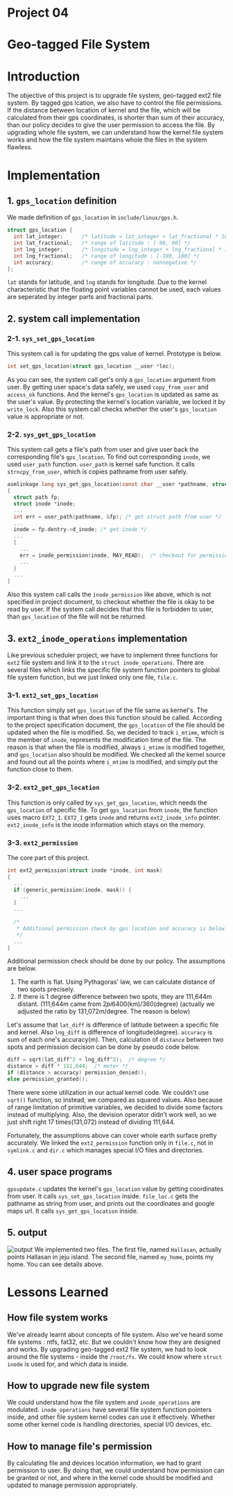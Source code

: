 # Project 04

# Geo-tagged File System

# Introduction
The objective of this project is to upgrade file system, geo-tagged ext2 file system. By tagged gps lcation, we also have to control the file permissions. If the distance between location of kernel and the file, which will be calculated from their gps coordinates, is shorter than sum of their accuracy, than our policy decides to give the user permission to access the file. By upgrading whole file system, we can understand how the kernel file system works and how the file system maintains whole the files in the system flawless.

# Implementation

## 1. `gps_location` definition
We made definition of `gps_location` in `include/linux/gps.h`.
```c
struct gps_location {
  int lat_integer;      /* latitude = lat_integer + lat_fractional * 10^(-6) */
  int lat_fractional;   /* range of latitude : [-90, 90] */
  int lng_integer;      /* longitude = lng_integer + lng_fractional * 10^(-6) */
  int lng_fractional;   /* range of longitude : [-180, 180] */
  int accuracy;         /* range of accuracy : nonnegative */
};
```
`lat` stands for latitude, and `lng` stands for longitude. Due to the kernel characteristic that the floating point variables cannot be used, each values are seperated by integer parts and fractional parts.

## 2. system call implementation

### 2-1. `sys_set_gps_location`
This system call is for updating the gps value of kernel. Prototype is below.
```c
int set_gps_location(struct gps_location __user *loc);
```
As you can see, the system call get's only a `gps_location` argument from user. By getting user space's data safely, we used `copy_from_user` and `access_ok` functions. And the kernel's `gps_location` is updated as same as the user's value. By protecting the kernel's location variable, we locked it by `write_lock`. Also this system call checks whether the user's `gps_location` value is appropriate or not.

### 2-2. `sys_get_gps_location`
This system call gets a file's path from user and give user back the corresponding file's `gps_location`. To find out corresponding `inode`, we used `user_path` function. `user_path` is kernel safe function. It calls `strncpy_from_user`, which is copies pathname from user safely.
```c
asmlinkage long sys_get_gps_location(const char __user *pathname, struct gps_location __user *loc)
{
  struct path fp;
  struct inode *inode;
  ...
  int err = user_path(pathname, &fp); /* get struct path from user */
  ...
  inode = fp.dentry->d_inode; /* get inode */
  ...
  {
    ...
    err = inode_permission(inode, MAY_READ);  /* checkout for permission */
    ...
  }
  ...
}
```
Also this system call calls the `inode_permission` like above, which is not specified in project document, to checkout whether the file is okay to be read by user. If the system call decides that this file is forbidden to user, than `gps_location` of the file will not be returned.

## 3. `ext2_inode_operations` implementation
Like previous scheduler project, we have to implement three functions for `ext2` file system and link it to the `struct inode_operations`. There are several files which links the specific file system function pointers to global file system function, but we just linked only one file, `file.c`.

### 3-1. `ext2_set_gps_location`
This function simply set `gps_location` of the file same as kernel's. The important thing is that when does this function should be called. According to the project specification document, the `gps_location` of the file should be updated when the file is modified. So, we decided to track `i_mtime`, which is the member of `inode`, represents the modification time of the file. The reason is that when the file is modified, always `i_mtime` is modified together, and `gps_location` also should be modified. We checked all the kernel source and found out all the points where `i_mtime` is modified, and simply put the function close to them.

### 3-2. `ext2_get_gps_location`
This function is only called by `sys_get_gps_location`, which needs the `gps_location` of specific file. To get `gps_location` from `inode`, the function uses macro `EXT2_I`. `EXT2_I` gets `inode` and returns `ext2_inode_info` pointer. `ext2_inode_info` is the inode information which stays on the memory. 

### 3-3. `ext2_permission`
The core part of this project.
```c
int ext2_permission(struct inode *inode, int mask)
{
  ...
  if (generic_permission(inode, mask)) {
    ...
  }
  ...
  
  /*
   * Additional permission check by gps location and accuracy is below
   */ 
  ...
}
```
Additional permission check should be done by our policy. The assumptions are below.

1. The earth is flat. Using Pythagoras' law, we can calculate distance of two spots precisely.
2. If there is 1 degree difference between two spots, they are 111,644m distant. (111,644m came from 2*pi*6400(km)/360(degree) (actually we adjusted the ratio by 131,072m/degree. The reason is below)

Let's assume that `lat_diff` is difference of latitude between a specific file and kernel. Also `lng_diff` is difference of longitude(degree). `accuracy` is sum of each one's accuracy(m). Then, calculation of `distance` between two spots and permission decision can be done by pseudo code below.
```c 
diff = sqrt(lat_diff^2 + lng_diff^2);  /* degree */
distance = diff * 111,644;  /* meter */
if (distance > accuracy) permission_denied();
else permission_granted();
```
There were some utilization in our actual kernel code. We couldn't use `sqrt()` function, so instead, we compared as squared values. Also because of range limitation of primitive variables, we decided to divide some factors instead of multiplying. Also, the devision operator didn't work well, so we just shift right 17 times(131,072) instead of dividing 111,644.

Fortunately, the assumptions above can cover whole earth surface pretty accurately. We linked the `ext2_permission` function only in `file.c`, not in `symlink.c` and `dir.c` which manages special I/O files and directories.

## 4. user space programs
`gpsupdate.c` updates the kernel's `gps_location` value by getting coordinates from user. It calls `sys_set_gps_location` inside.
`file_loc.c` gets the pathname as string from user, and prints out the coordinates and google maps url. It calls `sys_get_gps_location` inside.

## 5. output
![output](output.JPG)
We implemented two files. The first file, named `Hallasan`, actually points Hallasan in jeju island. The second file, named `my_home`, points my home. You can see details above. 

# Lessons Learned
## How file system works
We've already learnt about concepts of file system. Also we've heard some file systems : ntfs, fat32, etc. But we couldn't know how they are designed and works. By upgrading geo-tagged ext2 file system, we had to look around the file systems - inside the `/root/fs`. We could know where `struct inode` is used for, and which data is inside.

## How to upgrade new file system
We could understand how the file system and `inode_operations` are modulated. `inode_operations` have several file system function pointers inside, and other file system kernel codes can use it effectively. Whether some other kernel code is handling directories, special I/O devices, etc.

## How to manage file's permission
By calculating file and devices location information, we had to grant permission to user. By doing that, we could understand how permission can be granted or not, and where in the kernel code should be modified and updated to manage permission appropriately.
